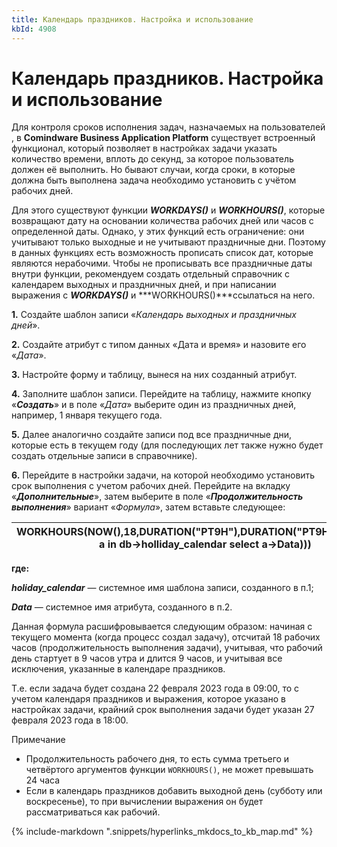 ```yaml
---
title: Календарь праздников. Настройка и использование
kbId: 4908
---
```


# Календарь праздников. Настройка и использование

Для контроля сроков исполнения задач, назначаемых на пользователей, в **Comindware Business Application Platform** существует встроенный функционал, который позволяет в настройках задачи указать количество времени, вплоть до секунд, за которое пользователь должен её выполнить. Но бывают случаи, когда сроки, в которые должна быть выполнена задача необходимо установить с учётом рабочих дней.

Для этого существуют функции ***WORKDAYS()*** и ***WORKHOURS()***, которые возвращают дату на основании количества рабочих дней или часов с определенной даты. Однако, у этих функций есть ограничение: они учитывают только выходные и не учитывают праздничные дни. Поэтому в данных функциях есть возможность прописать список дат, которые являются нерабочими. Чтобы не прописывать все праздничные даты внутри функции, рекомендуем создать отдельный справочник с календарем выходных и праздничных дней, и при написании выражения с ***WORKDAYS()*** и ***WORKHOURS()***ссылаться на него.

**1.** Создайте шаблон записи «*Календарь выходных и праздничных дней*».

**2.** Создайте атрибут с типом данных «Дата и время» и назовите его «*Дата*».

**3.** Настройте форму и таблицу, вынеся на них созданный атрибут.

**4.** Заполните шаблон записи. Перейдите на таблицу, нажмите кнопку «***Создать***» и в поле «*Дата*» выберите один из праздничных дней, например, 1 января текущего года.

**5.** Далее аналогично создайте записи под все праздничные дни, которые есть в текущем году (для последующих лет также нужно будет создать отдельные записи в справочнике).

**6.** Перейдите в настройки задачи, на которой необходимо установить срок выполнения с учетом рабочих дней. Перейдите на вкладку «***Дополнительные***», затем выберите в поле «***Продолжительность выполнения***» вариант «*Формула*», затем вставьте следующее:

| WORKHOURS(NOW(),18,DURATION("PT9H"),DURATION("PT9H"),LIST((from a in db->holliday\_calendar select a->Data))) |
| --- |

**где:**

***holiday\_calendar*** — системное имя шаблона записи, созданного в п.1;

***Data*** — системное имя атрибута, созданного в п.2.

Данная формула расшифровывается следующим образом: начиная с текущего момента (когда процесс создал задачу), отсчитай 18 рабочих часов (продолжительность выполнения задачи), учитывая, что рабочий день стартует в 9 часов утра и длится 9 часов, и учитывая все исключения, указанные в календаре праздников.

Т.е. если задача будет создана 22 февраля 2023 года в 09:00, то с учетом календаря праздников и выражения, которое указано в настройках задачи, крайний срок выполнения задачи будет указан 27 февраля 2023 года в 18:00.

Примечание

- Продолжительность рабочего дня, то есть сумма третьего и четвёртого аргументов функции `WORKHOURS()`, не может превышать 24 часа
- Если в календарь праздников добавить выходной день (субботу или воскресенье), то при вычислении выражения он будет рассматриваться как рабочий.

{% include-markdown ".snippets/hyperlinks_mkdocs_to_kb_map.md" %}
